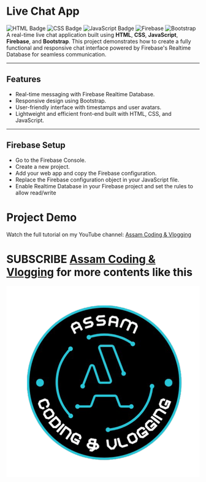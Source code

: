 # Live Chat App
![HTML Badge](https://img.shields.io/badge/HTML-red) ![CSS Badge](https://img.shields.io/badge/CSS-blue) ![JavaScript Badge](https://img.shields.io/badge/JS-yellow) ![Firebase](https://img.shields.io/badge/firebase-orange?logo=firebase) ![Bootstrap](https://img.shields.io/badge/bootstrap-blueviolet?logo=bootstrap&logoColor=white)
A real-time live chat application built using **HTML**, **CSS**, **JavaScript**, **Firebase**, and **Bootstrap**. This project demonstrates how to create a fully functional and responsive chat interface powered by Firebase's Realtime Database for seamless communication.

---

## Features
- Real-time messaging with Firebase Realtime Database.  
- Responsive design using Bootstrap.  
- User-friendly interface with timestamps and user avatars.  
- Lightweight and efficient front-end built with HTML, CSS, and JavaScript.

---

## Firebase Setup
- Go to the Firebase Console.
- Create a new project.
- Add your web app and copy the Firebase configuration.
- Replace the Firebase configuration object in your JavaScript file.
- Enable Realtime Database in your Firebase project and set the rules to allow read/write

# Project Demo
Watch the full tutorial on my YouTube channel: [Assam Coding & Vlogging](https://youtu.be/5DObdvKKDsE)

# SUBSCRIBE [Assam Coding & Vlogging](https://www.youtube.com/@AssamCodingVlogging) for more contents like this
![Logo](Logo.png)
